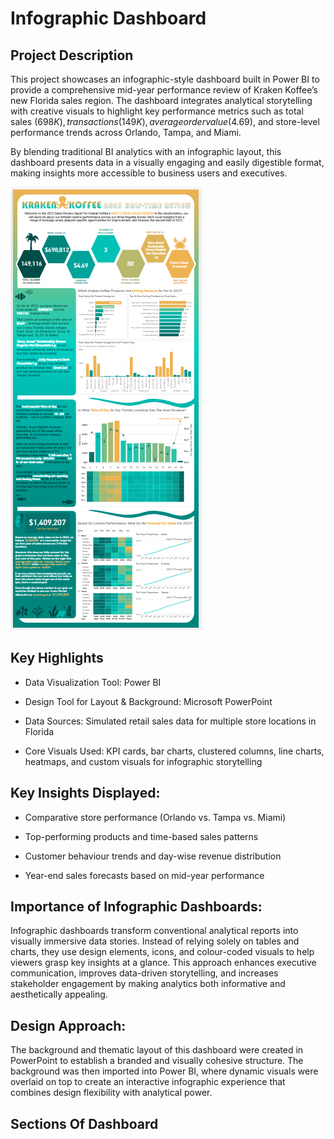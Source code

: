 # Infographic Dashboard
## Project Description
This project showcases an infographic-style dashboard built in Power BI to provide a comprehensive mid-year performance review of Kraken Koffee’s new Florida sales region. The dashboard integrates analytical storytelling with creative visuals to highlight key performance metrics such as total sales ($698K), transactions (149K), average order value ($4.69), and store-level performance trends across Orlando, Tampa, and Miami.

By blending traditional BI analytics with an infographic layout, this dashboard presents data in a visually engaging and easily digestible format, making insights more accessible to business users and executives.

![image alt](https://github.com/gouravjain77/Infographic_Dashboard/blob/main/full.png?raw=true)

## Key Highlights
- Data Visualization Tool: Power BI

- Design Tool for Layout & Background: Microsoft PowerPoint

- Data Sources: Simulated retail sales data for multiple store locations in Florida

- Core Visuals Used: KPI cards, bar charts, clustered columns, line charts, heatmaps, and custom visuals for infographic storytelling

## Key Insights Displayed:

- Comparative store performance (Orlando vs. Tampa vs. Miami)

- Top-performing products and time-based sales patterns

- Customer behaviour trends and day-wise revenue distribution

- Year-end sales forecasts based on mid-year performance

## Importance of Infographic Dashboards:
Infographic dashboards transform conventional analytical reports into visually immersive data stories. Instead of relying solely on tables and charts, they use design elements, icons, and colour-coded visuals to help viewers grasp key insights at a glance.
This approach enhances executive communication, improves data-driven storytelling, and increases stakeholder engagement by making analytics both informative and aesthetically appealing.

## Design Approach:
The background and thematic layout of this dashboard were created in PowerPoint to establish a branded and visually cohesive structure. The background was then imported into Power BI, where dynamic visuals were overlaid on top to create an interactive infographic experience that combines design flexibility with analytical power.
## Sections Of Dashboard


